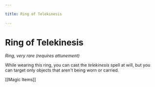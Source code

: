 --- 
title: Ring of Telekinesis 
---
# Ring of Telekinesis

*Ring, very rare (requires attunement)*

While wearing this ring, you can cast the *telekinesis* spell at will, but you can target only objects that aren't being worn or carried.


[[Magic Items]]
